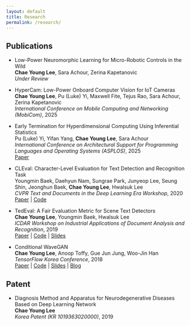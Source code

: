 ```yaml
---
layout: default
title: Research
permalink: /research/
---
```


## Publications

- Low-Power Neuromorphic Learning for Micro-Robotic Controls in the Wild  
  **Chae Young Lee**, Sara Achour, Zerina Kapetanovic  
  _Under Review_

- HyperCam: Low-Power Onboard Computer Vision for IoT Cameras  
  **Chae Young Lee**, Pu (Luke) Yi, Maxwell Fite, Tejus Rao, Sara Achour, Zerina Kapetanovic  
  *International Conference on Mobile Computing and Networking (MobiCom)*, 2025

- Early Termination for Hyperdimensional Computing Using Inferential Statistics  
  Pu (Luke) Yi, Yifan Yang, **Chae Young Lee**, Sara Achour  
  *International Conference on Architectural Support for Programming Languages and Operating Systems (ASPLOS)*, 2025  
  [Paper](https://dl.acm.org/doi/10.1145/3669940.3707254)

- CLEval: Character-Level Evaluation for Text Detection and Recognition Task  
  Youngmin Baek, Daehyun Nam, Sungrae Park, Junyeop Lee, Seung Shin, Jeonghun Baek, **Chae Young Lee**, Hwalsuk Lee  
  *CVPR Text and Documents in the Deep Learning Era Workshop*, 2020  
  [Paper](https://openaccess.thecvf.com/content_CVPRW_2020/html/w34/Baek_CLEval_Character-Level_Evaluation_for_Text_Detection_and_Recognition_Tasks_CVPRW_2020_paper.html) | [Code](https://github.com/clovaai/CLEval)

- TedEval: A Fair Evaluation Metric for Scene Text Detectors  
  **Chae Young Lee**, Youngmin Baek, Hwalsuk Lee  
  *ICDAR Workshop on Industrial Applications of Document Analysis and Recognition*, 2019  
  [Paper](https://arxiv.org/abs/1907.01227) | [Code](https://github.com/clovaai/TedEval) | [Slides](https://docs.google.com/presentation/d/1EFK_WjpdLExZVDPt4C7yCcxjpXNvIyAOL9zUnKx1VoY/edit#slide=id.p1)

- Conditional WaveGAN  
  **Chae Young Lee**, Anoop Toffy, Gue Jun Jung, Woo-Jin Han  
  *TensorFlow Korea Conference*, 2018  
  [Paper](https://arxiv.org/abs/1809.10636) | [Code](https://github.com/chaeyoung-lee/cwavegan) | [Slides](https://github.com/chaeyoung-lee/cwavegan/blob/master/final_presentation/CWaveGAN_DLJeju18ppt_Anoop_CY.pdf) | [Blog](https://medium.com/@chaeyoung.lee/conditional-wavegan-explained-1c2a87e8d84d)

## Patent

- Diagnosis Method and Apparatus for Neurodegenerative Diseases Based on Deep Learning Network  
  **Chae Young Lee**  
  *Korea Patent (KR 1019363020000)*, 2019
